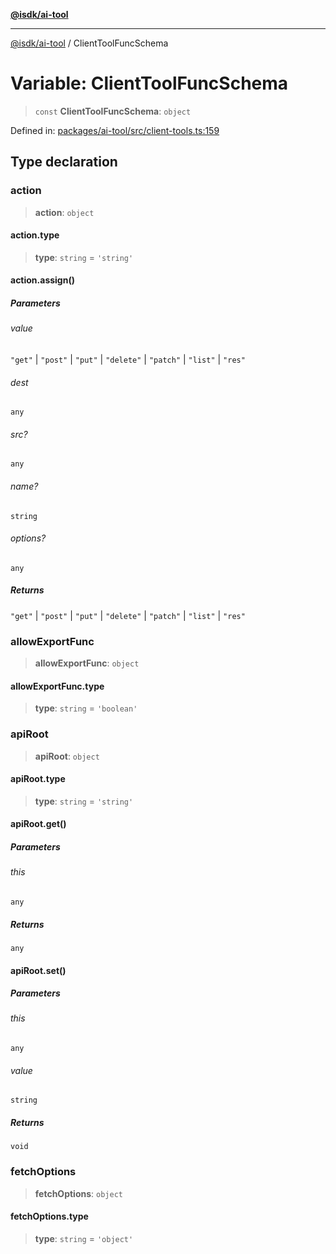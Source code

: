 [**@isdk/ai-tool**](../README.md)

***

[@isdk/ai-tool](../globals.md) / ClientToolFuncSchema

# Variable: ClientToolFuncSchema

> `const` **ClientToolFuncSchema**: `object`

Defined in: [packages/ai-tool/src/client-tools.ts:159](https://github.com/isdk/ai-tool.js/blob/79d5773fa454dc7789b1291b1ebd73e4c1b93154/src/client-tools.ts#L159)

## Type declaration

### action

> **action**: `object`

#### action.type

> **type**: `string` = `'string'`

#### action.assign()

##### Parameters

###### value

`"get"` | `"post"` | `"put"` | `"delete"` | `"patch"` | `"list"` | `"res"`

###### dest

`any`

###### src?

`any`

###### name?

`string`

###### options?

`any`

##### Returns

`"get"` \| `"post"` \| `"put"` \| `"delete"` \| `"patch"` \| `"list"` \| `"res"`

### allowExportFunc

> **allowExportFunc**: `object`

#### allowExportFunc.type

> **type**: `string` = `'boolean'`

### apiRoot

> **apiRoot**: `object`

#### apiRoot.type

> **type**: `string` = `'string'`

#### apiRoot.get()

##### Parameters

###### this

`any`

##### Returns

`any`

#### apiRoot.set()

##### Parameters

###### this

`any`

###### value

`string`

##### Returns

`void`

### fetchOptions

> **fetchOptions**: `object`

#### fetchOptions.type

> **type**: `string` = `'object'`
